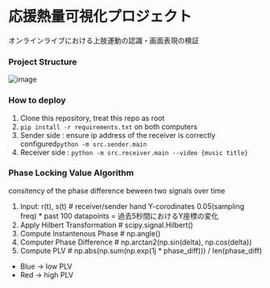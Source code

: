 # 応援熱量可視化プロジェクト
オンラインライブにおける上肢運動の認識・画面表現の検証

### Project Structure
![image](https://github.com/user-attachments/assets/7c4b1d26-16ef-4975-8297-f4886ac70c30)


### How to deploy
1. Clone this repository, treat this repo as root
2. `pip install -r requirements.txt` on both computers
3. Sender side : ensure ip address of the receiver is correctly configured`python -m src.sender.main`
4. Receiver side : `python -m src.receiver.main --video {music title}`

### Phase Locking Value Algorithm
consitency of the phase difference beween two signals over time
1. Input: r(t), s(t) # receiver/sender hand Y-corodinates 0.05(sampling freq) * past 100 datapoints = 過去5秒間におけるY座標の変化
2. Apply Hilbert Transformation # scipy.signal.Hilbert()
3. Compute Instantenous Phase # np.angle()
4. Computer Phase Difference # np.arctan2(np.sin(delta), np.cos(delta))
5. Compute PLV # np.abs(np.sum(np.exp(1j * phase_diff))) / len(phase_diff)

- Blue -> low PLV
- Red -> high PLV
